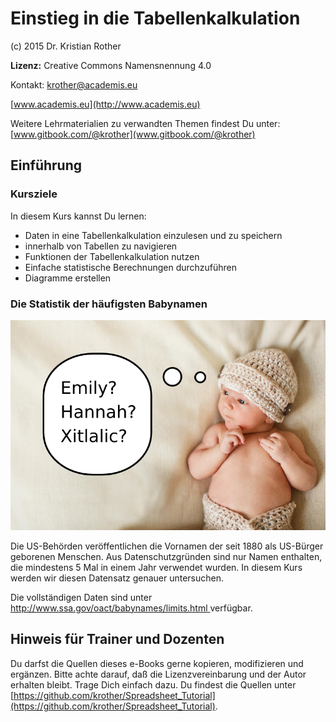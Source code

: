 
# Einstieg in die Tabellenkalkulation

(c) 2015 Dr. Kristian Rother

**Lizenz:** Creative Commons Namensnennung 4.0

Kontakt: [krother@academis.eu](mailto:krother@academis.eu)

[www.academis.eu](http://www.academis.eu)

Weitere Lehrmaterialien zu verwandten Themen findest Du unter: [www.gitbook.com/@krother](www.gitbook.com/@krother)


## Einführung

### Kursziele 

In diesem Kurs kannst Du lernen:

* Daten in eine Tabellenkalkulation einzulesen und zu speichern
* innerhalb von Tabellen zu navigieren
* Funktionen der Tabellenkalkulation nutzen
* Einfache statistische Berechnungen durchzuführen
* Diagramme erstellen

### Die Statistik der häufigsten Babynamen

![Babynamen](images/baby.png)

Die US-Behörden veröffentlichen die Vornamen der seit 1880 als US-Bürger geborenen Menschen. Aus Datenschutzgründen sind nur Namen enthalten, die mindestens 5 Mal in einem Jahr verwendet wurden. In diesem Kurs werden wir diesen Datensatz genauer untersuchen.

Die vollständigen Daten sind unter [http://www.ssa.gov/oact/babynames/limits.html
](http://www.ssa.gov/oact/babynames/limits.html) verfügbar.


## Hinweis für Trainer und Dozenten

Du darfst die Quellen dieses e-Books gerne kopieren, modifizieren und ergänzen. Bitte achte darauf, daß die Lizenzvereinbarung und der Autor erhalten bleibt. Trage Dich einfach dazu. Du findest die Quellen unter [https://github.com/krother/Spreadsheet_Tutorial](https://github.com/krother/Spreadsheet_Tutorial).


